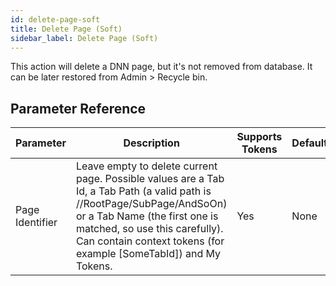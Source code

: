 ```yaml
---
id: delete-page-soft
title: Delete Page (Soft)
sidebar_label: Delete Page (Soft)
---
```



This action will delete a DNN page, but it's not removed from database. It can be later restored from Admin > Recycle bin.

## Parameter Reference
| Parameter | Description | Supports Tokens | Default |
| -- | -- | -- | -- |
| Page Identifier | Leave empty to delete current page. Possible values are a Tab Id, a Tab Path (a valid path is //RootPage/SubPage/AndSoOn) or a Tab Name (the first one is matched, so use this carefully). Can contain context tokens (for example [SomeTabId]) and My Tokens. | Yes | None |
